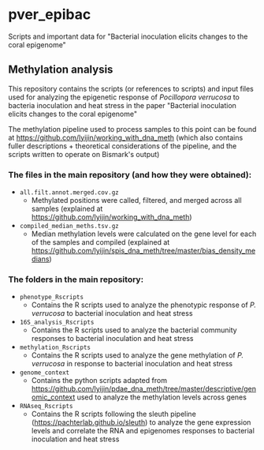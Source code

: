 # pver_epibac
Scripts and important data for "Bacterial inoculation elicits changes to the coral epigenome"

## Methylation analysis
This repository contains the scripts (or references to scripts) and input files used for analyzing the epigenetic response of *Pocillopora verrucosa* to bacteria inoculation and heat stress in the paper "Bacterial inoculation elicits changes to the coral epigenome"

The methylation pipeline used to process samples to this point can be found at https://github.com/lyijin/working_with_dna_meth (which also contains fuller descriptions + theoretical considerations of the pipeline, and the scripts written to operate on Bismark's output)

### The files in the main repository (and how they were obtained):
- `all.filt.annot.merged.cov.gz`
  - Methylated positions were called, filtered, and merged across all samples (explained at https://github.com/lyijin/working_with_dna_meth)
- `compiled_median_meths.tsv.gz`
  - Median methylation levels were calculated on the gene level for each of the samples and compiled (explained at https://github.com/lyijin/spis_dna_meth/tree/master/bias_density_medians)

### The folders in the main repository:
- `phenotype_Rscripts`
  - Contains the R scripts used to analyze the phenotypic response of *P. verrucosa* to bacterial inoculation and heat stress
- `16S_analysis_Rscripts`
  - Contains the R scripts used to analyze the bacterial community responses to bacterial inoculation and heat stress
- `methylation_Rscripts`
  - Contains the R scripts used to analyze the gene methylation of *P. verrucosa* in response to bacterial inoculation and heat stress
- `genome_context`
  - Contains the python scripts adapted from https://github.com/lyijin/pdae_dna_meth/tree/master/descriptive/genomic_context used to analyze the methylation levels across genes
- `RNAseq_Rscripts`
  - Contains the R scripts following the sleuth pipeline (https://pachterlab.github.io/sleuth) to analyze the gene expression levels and correlate the RNA and epigenomes responses to bacterial inoculation and heat stress

